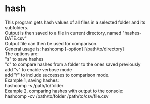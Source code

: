 # hash
This program gets hash values of all files in a selected folder and its subfolders.  
Output is then saved to a file in current directory, named \"hashes-DATE.csv\"  
Output file can then be used for comparison.  
General usage is: hashcomp [-option] [/path/to/directory]  
The options are:  
"s" to save hashes  
"c" to compare hashes from a folder to the ones saved previously  
add "v" to enable verbose mode  
add "f" to include successes to comparison mode.  
Example 1, saving hashes:  
hashcomp -s /path/to/folder  
Example 2, comparing hashes with output to the console:  
hashcomp -cv /path/to/folder /path/to/csv/file.csv
